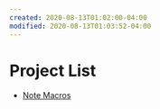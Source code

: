```yaml
---
created: 2020-08-13T01:02:00-04:00
modified: 2020-08-13T01:03:52-04:00
---
```


# Project List

- [Note Macros](https://github.com/kneely/note-macros)